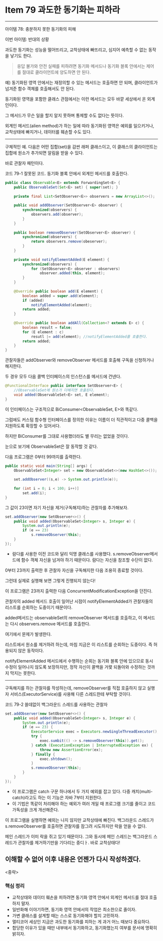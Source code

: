 # Item 79 과도한 동기화는 피하라

--------------------------------------------

아이템 78: 충분하지 못한 동기화의 피해 

이번 아이템: 반대의 상황


과도한 동기화는 성능을 떨어뜨리고, 교착상태에 빠뜨리고, 심지어 예측할 수 없는 동작을 낳기도 한다. 

> 응답 불가와 안전 실패를 피하려면 동기화 메서드나 동기화 블록 안에서는 제어를 절대로 클라이언트에 양도하면 안 된다. 

예) 동기화된 영역 안에서는 재정의할 수 있는 메서드는 호출하면 안 되며, 클라이언트가 넘겨준 함수 객체를 호출해서도 안 된다. 

동기화된 영역을 포함한 클래스 관점에서는 이런 메서드는 모두 바깥 세상에서 온 외계인이다. 

그 메서드가 무슨 일을 할지 알지 못하며 통제할 수도 없다는 뜻이다. 

외계인 메서드(alien method)가 하는 일에 따라 동기화된 영역은 예외를 일으키거나, 교착상태에 빠지거나, 데이터를 훼손할 수도 있다. 

<hr>

구체적인 예. 다음은 어떤 집합(set)을 감싼 래퍼 클래스이고, 이 클래스의 클라이언트는 집합에 원소가 추가되면 알림을 받을 수 있다. 

바로 관찰자 패턴이다. 

코드 79-1 잘못된 코드. 동기화 블록 안에서 외계인 메서드를 호출한다. 
``` java
public class Observable<E> extends ForwardingSet<E> {
    public ObservableSet(Set<E> set) { super(set); }
    
    private final List<SetObserver<E>> observers = new ArrayList<>();
    
    public void addObserver(SetObserver<E> observer) {
        synchronized(observers) {
            observers.add(observer);
        }
    }
    
    public boolean removeObserver(SetObserver<E> observer) {
        synchronized(observers) {
            return observers.remove(obeserver);
        }
    }
    
    private void notifyElementAdded(E element) {
        synchronized(observers) {
            for (SetObserver<E> observer : observers)
                observer.added(this, element);
        }
    }
    
    @Override public boolean add(E element) {
        boolean added = super.add(element);
        if (added)
            notifyElementAdded(element);
        return added;
    }
    
    @Override public boolean addAll(Collection<? extends E> c) {
        boolean result = false;
        for (E element : c)
            resutl |= add(element); //notifyElementAdded를 호출한다.
        return added;
    }
}
```

관찰자들은 addObserver와 removeObserver 메서드를 호출해 구독을 신청하거나 해지한다. 

두 경우 모두 다음 콜백 인터페이스의 인스턴스를 메서드에 건넨다. 

``` java
@FunctionalInterface public interface SetObserver<E> {
    //ObservableSet에 원소가 더해지면 호출된다.
    void added(ObservableSet<E> set, E element);
}
```
이 인터페이스는 구조적으로 BiConsumer<ObservableSet<E>, E>와 똑같다. 

그럼에도 커스텀 함수형 인터페이스를 정의한 이유는 이름이 더 직관적이고 다중 콜백을 지원하도록 확장할 수 있어서다. 

하지만 BiConsumer를 그대로 사용했더라도 별 무리는 없었을 것이다. 

눈으로 보기에 ObservableSet은 잘 동작할 것 같다. 

다음 프로그램은 0부터 99까지를 출력한다. 

``` java
public static void main(String[] args) {
    ObservableSet<Integer> set = new ObservableSet<>(new HashSet<>());
    
    set.addObserver((s,e) -> System.out.println(e));
    
    for (int i = 0; i < 100; i++)]
        set.add(i);
}
```

그 값이 23이면 자기 자신을 제거(구독해지)하는 관찰자를 추가해보자. 

``` java
set.addObserver(new SetObserver<>() {
    public void added(ObservableSet<Integer> s, Integer e) {
        System.out.println(e);
        if (e == 23)
            s.removeObserver(this);
    }
});
```
* 람다를 사용한 이전 코드와 달리 익명 클래스를 사용했다. s.removeObserver메서드에 함수 객체 자신을 넘겨야 하기 때문이다. 람다는 자신을 참조할 수단이 없다. 

0부터 23까지 출력한 후 관찰자 자신을 구독해지한 다음 조용히 종료할 것이다. 

그런데 실제로 실행해 보면 그렇게 진행되지 않는다! 

이 프로그램은 23까지 출력한 다음 ConcurrentModificationException을 던진다. 

관찰자의 added 메서드 호출이 일어난 시점이 notifyElementAdded가 관찰자들의 리스트를 순회하는 도중이기 때문이다. 

added메서드는 observableSet의 removeObserver 메서드를 호출하고, 이 메서드는 다시 observers.remove 메서드를 호출한다. 

여기에서 문제가 발생한다. 

리스트에서 원소를 제거하려 하는데, 마침 지금은 이 리스트를 순회하는 도중이다.  즉 허용되지 않은 동작이다. 

notifyElementAdded 메서드에서 수행하는 순회는 동기화 블록 안에 있으므로 동시 수정이 일어나지 않도록 보장하지만, 정작 자신이 콜백을 거렻 되돌아와 수정하는 것까지 막지는 못한다. 


<hr>
구독해지를 하는 관찰자를 작성하는데, removeObserver를 직접 호출하지 않고 실행자 서비스(ExecutorService)를 사용해 다른 스레드한테 부탁할 것이다. 

코드 79-2 쓸데없이 백그라운드 스레드를 사용하는 관찰자
``` java
set.addObserver(new SetObserver<>() {
    public void added(ObservableSet<Integer> s, Integer e) {
        System.out.println(e);
        if (e == 23) {
            ExecutorService exec = Executors.newSingleThreadExecutor();
            try {
                exec.sumbit(() -> s.removeObserver(this)).get();
            } catch (ExecutionException | InterruptedException ex) {
                throw new AssertionError(ex);
            } finally {
                exec.shtdown();
            }
            s.removeObserver(this);
        }
    }
});
```
* 이 프로그램은 catch 구문 하나에서 두 가지 예외를 잡고 있다. 다중 캐치(multi-catch)라고도 하는 이 기능은 자바 7부터 지원한다. 
* 이 기법은 똑같이 처리해야 하는 예외가 여러 개일 때 프로그램 크기를 줄이고 코드 가독성을 크게 개선해준다. 

이 프로그램을 실행하면 예외는 나지 않지만 교착상태에 빠진다. 백그라운드 스레드가 s.removeObserver를 호출하면 관찰자를 잠그려 시도하지만 락을 얻을 수 없다.

메인 스레드가 이미 락을 쥐고 있기 때문이다. 그와 동시에 메인 스레드는 백그라운드 스레드가 관찰자를 제거하기만을 기다리는 중디ㅏ. 바로 교착상태다!



## 이해할 수 없어 이후 내용은 언젠가 다시 작성하겠다. 
<중략>


### 핵심 정리
- 교착상태와 데이터 훼손을 피하려면 동기화 영역 안에서 외계인 메서드를 절대 호출하지 말자. 
- 일반화해 이야기하면, 동기화 영역 안에서의 작업은 최소한으로 줄이자. 
- 가변 클래스를 설계할 때는 스스로 동기화해야 할지 고민하자. 
- 멀티코어 세상인 지금은 과도한 동기화를 피하는 게 과거 어느 때보다 중요하다. 
- 합당한 이유가 있을 때만 내부에서 동기화하고, 동기화했는지 여부를 문서에 명확히 밝히자.
